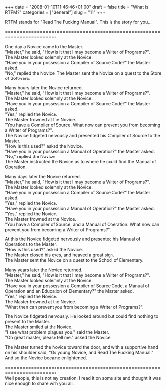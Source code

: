 +++
date = "2008-01-10T11:46:46+01:00"
draft = false
title = "What is RTFM?"
categories = ["General"]
slug = "11"
+++

<p>RTFM stands for &quot;Read The Fucking Manual&quot;. This is the story for you&#8230; </p>
	<p>========================================================================</p>
	<div>One day a Novice came to the Master.<br />&quot;Master,&quot; he said, &quot;How is it that I may become a Writer of Programs?&quot;.<br />The Master looked solemnly at the Novice.<br />&quot;Have you in your possession a Compiler of Source Code?&quot; the Master asked.<br />&quot;No,&quot; replied the Novice. The Master sent the Novice on a quest to the Store of Software.</p>
	<p>Many hours later the Novice returned.<br />&quot;Master,&quot; he said, &quot;How is it that I may become a Writer of Programs?&quot;.<br />The Master looked solemnly at the Novice.<br />&quot;Have you in your possession a Compiler of Source Code?&quot; the Master asked.<br />&quot;Yes,&quot; replied the Novice.<br />The Master frowned at the Novice.<br />&quot;You have a Compiler of Source. What now can prevent you from becoming a Writer of Programs?&quot;.<br />The Novice fidgeted nervously and presented his Compiler of Source to the Master.<br />&quot;How is this used?&quot; asked the Novice.<br />&quot;Have you in your possession a Manual of Operation?&quot; the Master asked.<br />&quot;No,&quot; replied the Novice.<br />The Master instructed the Novice as to where he could find the Manual of Operation.</p>
	<p>Many days later the Novice returned.<br />&quot;Master,&quot; he said, &quot;How is it that I may become a Writer of Programs?&quot;.<br />The Master looked solemnly at the Novice.<br />&quot;Have you in your possession a Compiler of Source Code?&quot; the Master asked.<br />&quot;Yes,&quot; replied the Novice.<br />&quot;Have you in your possession a Manual of Operation?&quot; the Master asked.<br />&quot;Yes,&quot; replied the Novice.<br />The Master frowned at the Novice.<br />&quot;You have a Compiler of Source, and a Manual of Operation. What now can prevent you from becoming a Writer of Programs?&quot;.</p>
	<p>At this the Novice fidgeted nervously and presented his Manual of Operations to the Master.<br />&quot;How is this used?&quot; asked the Novice.<br />The Master closed his eyes, and heaved a great sigh.<br />The Master sent the Novice on a quest to the School of Elementary.</p>
	<p>Many years later the Novice returned.<br />&quot;Master,&quot; he said, &quot;How is it that I may become a Writer of Programs?&quot;.<br />The Master looked solemnly at the Novice.<br />&quot;Have you in your possession a Compiler of Source Code, a Manual of Operation and an Education of Elementary?&quot; the Master asked.<br />&quot;Yes,&quot; replied the Novice.<br />The Master frowned at the Novice.<br />&quot;What then can prevent you from becoming a Writer of Programs?&quot;.</p>
	<p>The Novice fidgeted nervously. He looked around but could find nothing to present to the Master.<br />The Master smiled at the Novice.<br />&quot;I see what problem plagues you.&quot; said the Master.<br />&quot;Oh great master, please tell me.&quot; asked the Novice.</p>
	<p>The Master turned the Novice toward the door, and with a supportive hand on his shoulder said, &quot;Go young Novice, and Read The Fucking Manual.&quot; And so the Novice became enlightened.</div>
	<div />
<div>========================================================================</div>
	<div />
<div>Well people, this is not my creation. I read it on some site and thought it was nice enough to share with you all.</div>
